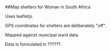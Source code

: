 ##Map shelters for Woman in South Africa

Uses leafletjs.

GPS coordinates for shelters are deliberately "off".

Mapped against muncipal ward data.

Data is formulated in ??????.